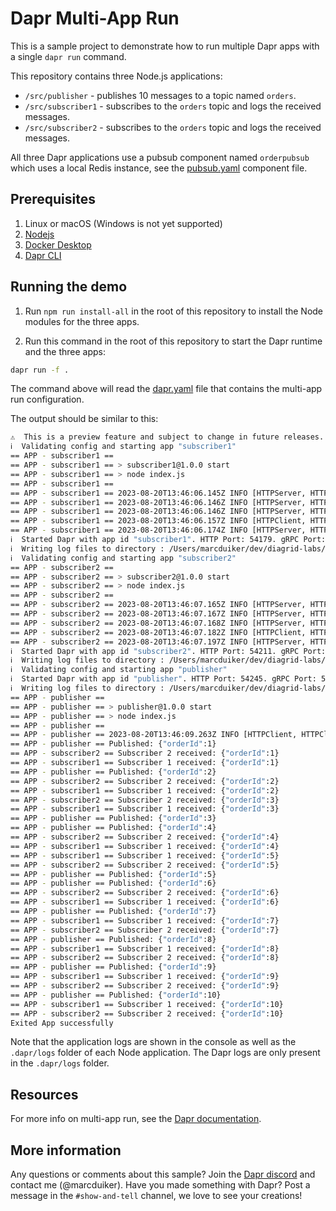 # Dapr Multi-App Run

This is a sample project to demonstrate how to run multiple Dapr apps with a single `dapr run` command.

This repository contains three Node.js applications:

- `/src/publisher` - publishes 10 messages to a topic named `orders`.
- `/src/subscriber1` - subscribes to the `orders` topic and logs the received messages.
- `/src/subscriber2` - subscribes to the `orders` topic and logs the received messages.

All three Dapr applications use a pubsub component named `orderpubsub` which uses a local Redis instance, see the [pubsub.yaml](./resources/pubsub.yaml) component file.

## Prerequisites

1. Linux or macOS (Windows is not yet supported)
2. [Nodejs](https://nodejs.org/en/download)
3. [Docker Desktop](https://www.docker.com/products/docker-desktop/)
4. [Dapr CLI](https://docs.dapr.io/getting-started/install-dapr-cli/)

## Running the demo

1. Run `npm run install-all` in the root of this repository to install the Node modules for the three apps.

2. Run this command in the root of this repository to start the Dapr runtime and the three apps:

```bash
dapr run -f .
```

The command above will read the [dapr.yaml](./dapr.yaml) file that contains the multi-app run configuration.

The output should be similar to this:

```bash
⚠  This is a preview feature and subject to change in future releases.
ℹ️  Validating config and starting app "subscriber1"
== APP - subscriber1 == 
== APP - subscriber1 == > subscriber1@1.0.0 start
== APP - subscriber1 == > node index.js
== APP - subscriber1 == 
== APP - subscriber1 == 2023-08-20T13:46:06.145Z INFO [HTTPServer, HTTPServerImpl] [Topic = orders] Registered Subscription with routes: default
== APP - subscriber1 == 2023-08-20T13:46:06.146Z INFO [HTTPServer, HTTPServer] Listening on 5101
== APP - subscriber1 == 2023-08-20T13:46:06.146Z INFO [HTTPServer, HTTPServer] Registering 1 PubSub Subscriptions
== APP - subscriber1 == 2023-08-20T13:46:06.157Z INFO [HTTPClient, HTTPClient] Sidecar Started
== APP - subscriber1 == 2023-08-20T13:46:06.174Z INFO [HTTPServer, HTTPServer] Registered 1 PubSub Subscriptions
ℹ️  Started Dapr with app id "subscriber1". HTTP Port: 54179. gRPC Port: 54180
ℹ️  Writing log files to directory : /Users/marcduiker/dev/diagrid-labs/multi-app-run/src/subscriber1/.dapr/logs
ℹ️  Validating config and starting app "subscriber2"
== APP - subscriber2 == 
== APP - subscriber2 == > subscriber2@1.0.0 start
== APP - subscriber2 == > node index.js
== APP - subscriber2 == 
== APP - subscriber2 == 2023-08-20T13:46:07.165Z INFO [HTTPServer, HTTPServerImpl] [Topic = orders] Registered Subscription with routes: default
== APP - subscriber2 == 2023-08-20T13:46:07.167Z INFO [HTTPServer, HTTPServer] Listening on 5102
== APP - subscriber2 == 2023-08-20T13:46:07.168Z INFO [HTTPServer, HTTPServer] Registering 1 PubSub Subscriptions
== APP - subscriber2 == 2023-08-20T13:46:07.182Z INFO [HTTPClient, HTTPClient] Sidecar Started
== APP - subscriber2 == 2023-08-20T13:46:07.197Z INFO [HTTPServer, HTTPServer] Registered 1 PubSub Subscriptions
ℹ️  Started Dapr with app id "subscriber2". HTTP Port: 54211. gRPC Port: 54212
ℹ️  Writing log files to directory : /Users/marcduiker/dev/diagrid-labs/multi-app-run/src/subscriber2/.dapr/logs
ℹ️  Validating config and starting app "publisher"
ℹ️  Started Dapr with app id "publisher". HTTP Port: 54245. gRPC Port: 54246
ℹ️  Writing log files to directory : /Users/marcduiker/dev/diagrid-labs/multi-app-run/src/publisher/.dapr/logs
== APP - publisher == 
== APP - publisher == > publisher@1.0.0 start
== APP - publisher == > node index.js
== APP - publisher == 
== APP - publisher == 2023-08-20T13:46:09.263Z INFO [HTTPClient, HTTPClient] Sidecar Started
== APP - publisher == Published: {"orderId":1}
== APP - subscriber2 == Subscriber 2 received: {"orderId":1}
== APP - subscriber1 == Subscriber 1 received: {"orderId":1}
== APP - publisher == Published: {"orderId":2}
== APP - subscriber2 == Subscriber 2 received: {"orderId":2}
== APP - subscriber1 == Subscriber 1 received: {"orderId":2}
== APP - subscriber2 == Subscriber 2 received: {"orderId":3}
== APP - subscriber1 == Subscriber 1 received: {"orderId":3}
== APP - publisher == Published: {"orderId":3}
== APP - publisher == Published: {"orderId":4}
== APP - subscriber2 == Subscriber 2 received: {"orderId":4}
== APP - subscriber1 == Subscriber 1 received: {"orderId":4}
== APP - subscriber1 == Subscriber 1 received: {"orderId":5}
== APP - subscriber2 == Subscriber 2 received: {"orderId":5}
== APP - publisher == Published: {"orderId":5}
== APP - publisher == Published: {"orderId":6}
== APP - subscriber2 == Subscriber 2 received: {"orderId":6}
== APP - subscriber1 == Subscriber 1 received: {"orderId":6}
== APP - publisher == Published: {"orderId":7}
== APP - subscriber1 == Subscriber 1 received: {"orderId":7}
== APP - subscriber2 == Subscriber 2 received: {"orderId":7}
== APP - publisher == Published: {"orderId":8}
== APP - subscriber1 == Subscriber 1 received: {"orderId":8}
== APP - subscriber2 == Subscriber 2 received: {"orderId":8}
== APP - publisher == Published: {"orderId":9}
== APP - subscriber1 == Subscriber 1 received: {"orderId":9}
== APP - subscriber2 == Subscriber 2 received: {"orderId":9}
== APP - publisher == Published: {"orderId":10}
== APP - subscriber1 == Subscriber 1 received: {"orderId":10}
== APP - subscriber2 == Subscriber 2 received: {"orderId":10}
Exited App successfully
```

Note that the application logs are shown in the console as well as the `.dapr/logs` folder of each Node application. The Dapr logs are only present in the `.dapr/logs` folder.

## Resources

For more info on multi-app run, see the [Dapr documentation](https://docs.dapr.io/developing-applications/local-development/multi-app-dapr-run/).

## More information

Any questions or comments about this sample? Join the [Dapr discord](https://bit.ly/dapr-discord) and contact me (@marcduiker).
Have you made something with Dapr? Post a message in the `#show-and-tell` channel, we love to see your creations!
